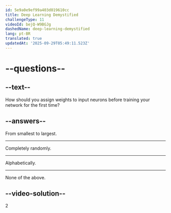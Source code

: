 ```yaml
---
id: 5e9a0e9ef99a403d019610cc
title: Deep Learning Demystified
challengeType: 11
videoId: bejQ-W9BGJg
dashedName: deep-learning-demystified
lang: pt-BR
translated: true
updatedAt: '2025-09-29T05:49:11.523Z'
---
```


# --questions--

## --text--

How should you assign weights to input neurons before training your network for the first time?

## --answers--

From smallest to largest.

---

Completely randomly.

---

Alphabetically.

---

None of the above.

## --video-solution--

2

